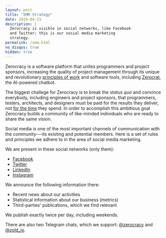 ```yaml
---
layout: post
title: "SMM Strategy"
date: 2019-04-21
description: |
  Zerocracy is visible in social networks, like Facebook
  and Twitter; this is our social media marketing
  strategy.
permalink: /smm.html
no_disqus: true
hidden: true
---
```


Zerocracy is a software platform that unites programmers and project
sponsors, increasing the quality of project management through
its unique and revolutionary [principles of work](/policy.html) and
software tools, including
[Zerocrat](https://www.yegor256.com/2018/03/21/zerocracy-announcement.html),
the AI-powered chatbot.

The biggest challege for Zerocracy is to break the _status quo_ and
convince everybody, including engineers and project sponsors,
that programmers, testers, architects, and designers must be paid for the results they
deliver, not [for the time](https://www.yegor256.com/2015/07/21/hourly-pay-modern-slavery.html)
they spend. In order to accomplish this
ambitious goal Zerocracy builds a community of like-minded individuals
who are ready to share the same vision.

Social media is one of the most important channels of communication with the
community---its existing and potential members. Here is a set of rules
and principles we adhere to in the area of social media marketing.

We are present in these social networks (only them):

  * [Facebook](https://www.facebook.com/zerocracy/)
  * [Twitter](https://twitter.com/0crat)
  * [LinkedIn](https://www.linkedin.com/company/zerocracy/)
  * [Instagram](https://instagram.com/zerocracy/)

We announce the following information there:

  * Recent news about our activities
  * Statistical information about our business (metrics)
  * Third-parties' publications, which we find relevant

We publish exactly twice per day, including weekends.

There are also two Telegram chats, which we support:
[@zerocracy](https://t.me/zerocracy) and
[@zold_io](https://t.me/zold_io).
